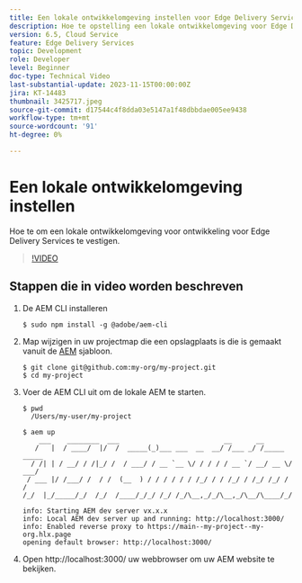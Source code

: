 ```yaml
---
title: Een lokale ontwikkelomgeving instellen voor Edge Delivery Services
description: Hoe te opstelling een lokale ontwikkelomgeving voor Edge Delivery Services.
version: 6.5, Cloud Service
feature: Edge Delivery Services
topic: Development
role: Developer
level: Beginner
doc-type: Technical Video
last-substantial-update: 2023-11-15T00:00:00Z
jira: KT-14483
thumbnail: 3425717.jpeg
source-git-commit: d17544c4f8dda03e5147a1f48dbbdae005ee9438
workflow-type: tm+mt
source-wordcount: '91'
ht-degree: 0%

---
```



# Een lokale ontwikkelomgeving instellen

Hoe te om een lokale ontwikkelomgeving voor ontwikkeling voor Edge Delivery Services te vestigen.

>[!VIDEO](https://video.tv.adobe.com/v/3425717/?learn=on)


## Stappen die in video worden beschreven

1. De AEM CLI installeren

   ```
   $ sudo npm install -g @adobe/aem-cli
   ```

1. Map wijzigen in uw projectmap die een opslagplaats is die is gemaakt vanuit de [AEM](https://github.com/adobe/aem-boilerplate) sjabloon.

   ```
   $ git clone git@github.com:my-org/my-project.git
   $ cd my-project
   ```

1. Voer de AEM CLI uit om de lokale AEM te starten.

   ```
   $ pwd
     /Users/my-user/my-project
   
   $ aem up
       ___    ________  ___                          __      __ 
      /   |  / ____/  |/  /  _____(_)___ ___  __  __/ /___ _/ /_____  _____
     / /| | / __/ / /|_/ /  / ___/ / __ `__ \/ / / / / __ `/ __/ __ \/ ___/
    / ___ |/ /___/ /  / /  (__  ) / / / / / / /_/ / / /_/ / /_/ /_/ / /
   /_/  |_/_____/_/  /_/  /____/_/_/ /_/ /_/\__,_/_/\__,_/\__/\____/_/
   
   info: Starting AEM dev server vx.x.x
   info: Local AEM dev server up and running: http://localhost:3000/
   info: Enabled reverse proxy to https://main--my-project--my-org.hlx.page
   opening default browser: http://localhost:3000/
   ```

1. Open http://localhost:3000/ uw webbrowser om uw AEM website te bekijken.

